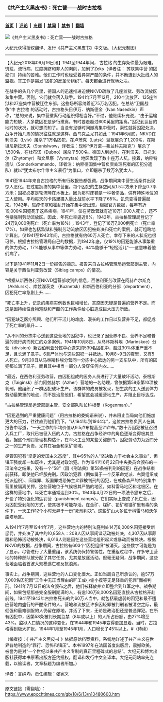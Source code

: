 ### 《共产主义黑皮书》：死亡营——战时古拉格

---

#### [首页](../../../..?n10480600) &nbsp;|&nbsp; [评论](../../../../../epoch-comment?n10480600) &nbsp;|&nbsp; [专题](../../../../../epoch-special?n10480600) &nbsp;|&nbsp; [禁闻](../../../../../epoch-news?n10480600) &nbsp;|&nbsp; [禁书](../../../../../books?n10480600) &nbsp;|&nbsp; [翻墙](https://github.com/gfw-breaker/nogfw/blob/master/README.md?n10480600)


<div><img alt="《共产主义黑皮书》：死亡营——战时古拉格" class="attachment-djy_600_400 size-djy_600_400 wp-post-image" src="https://i.epochtimes.com/assets/uploads/2017/12/dcbb5ad1ea37934a168afd29d68d142e-600x400.jpg"/>
<div class="caption">
 <p>
  大纪元获得授权翻译、发行《共产主义黑皮书》中文版。（大纪元制图）
 </p>
</div></div><hr/><div class="post_content" id="artbody" itemprop="articleBody">
 <!-- article content begin -->
 <p>
  【大纪元2018年06月16日讯】1941至1944年间，
  <ok href="https://www.epochtimes.com/gb/tag/%E5%8F%A4%E6%8B%89%E6%A0%BC.html">
   古拉格
  </ok>
  的生存条件最为艰难。饥荒、流行病、过度拥挤和非人的剥削，加剧了Zeks（译者注：
  <ok href="https://www.epochtimes.com/gb/tag/%E8%8B%8F%E8%81%94%E9%9B%86%E4%B8%AD%E8%90%A5.html">
   苏联集中营
  </ok>
  的囚犯们）持续的苦难。他们工作时也经受着异常严酷的条件，并不断遭到大批线人的监视。其工作是揭发“囚犯的反革命组织”。每天都会进行就地处决。
 </p>
 <p>
  在战争的头几个月里，德国人的迅速推进迫使NKVD疏散了几座监狱、劳改流放区和集中营。否则，它们就会落入敌手。1941年7月至12月，210个流放区、135座监狱和27座集中营被迁往东部。这些场所容纳着近75万名囚犯。在总结“卫国战争”中
  <ok href="https://www.epochtimes.com/gb/tag/%E5%8F%A4%E6%8B%89%E6%A0%BC.html">
   古拉格
  </ok>
  的活动时，古拉格头目伊万．纳斯德金（Ivan Nasedkin）声称，“总的来说，集中营撤离行动组织得相当好。”不过，他继续补充说，“由于运输能力短缺，大多数囚犯是步行撤离，有时要走超过600英里的距离。”囚犯到达目的地时的状况，就可想而知了。当没有足够时间撤离集中营时，索性就将囚犯处决。战争开始几周的情况往往就是这样。西乌克兰尤其如此：1941年6月底，NKVD在利沃夫（Lviv）屠杀了1万名囚犯，在卢茨克（Lutsk）监狱屠杀了1,200名，在斯坦尼斯拉沃夫（Stanislwow，译者注：现称“伊万诺—弗兰科夫斯克”）屠杀了1,500名，在杜布诺（Dubno）屠杀了500名。德国人到达时，在利沃夫、日托米尔（Zhytomyr）和文尼察（Vynnytsa）地区发现了数十座万人坑。接着，纳粹特遣队（Sonderkommando，译者注：纳粹德国集中营负责处理死者的囚犯分遣队）就以“犹太布尔什维主义暴行”为借口，立即屠杀了数万名犹太人。
 </p>
 <p>
  1941至1944年来自古拉格的所有行政报告都强调，战争期间集中营生活条件出现惊人恶化。在过度拥挤的集中营里，每个囚犯的生存空间从1.5平方米下降至0.7平方米；囚犯必定是轮流睡在木板上，因为那时床铺是一种奢侈品，供有特殊地位的工人使用。平均每天的卡路里摄入量比战前水平下降了65%。饥荒变得普遍起来。1942年，斑疹伤寒和霍乱开始在集中营出现。根据官方数据，每年有近19,000名囚犯死于这些疾病。1941年，仅在劳改营就有近10万1,000人死亡，还不包括强制劳动流放区。因此，年死亡率逼近8%。1942年，古拉格管理局登记了24万9,000例死亡（死亡率为18%）；1943年，登记了16万7,000例死亡（死亡率17%）。如果也包括监狱和强制劳动流放区囚犯被处决和死亡的案例，就可粗略地计算出，仅1941至1943年间，古拉格就有约60万人死亡。幸存下来的人状况也很可怜。根据古拉格管理局自己的数据，到1942年底，仅19%的囚犯能够从事繁重的体力劳动，17%能够从事中等体力劳动，64%能够干“轻松活儿”──这意味着他们病了。
 </p>
 <p>
  以下是1941年11月2日一份报告的摘录。报告来自古拉格管理局运营部副主管，内容是关于西伯利亚劳改营（Siblag camps）的情况。
 </p>
 <p>
  “根据从新西伯利亚NKVD运营部收到的信息，西伯利亚劳改营在阿赫卢尔斯克（Akhlursk）、库兹涅茨克 （Kuznetsk）和新西伯利亚的分部（department），囚犯死亡率急剧上升……
 </p>
 <p>
  “死亡率上升，记录的疾病实例数也巨幅增长，其原因无疑是普遍的营养不足。而这是因持续性食物短缺和严酷的工作条件给心脏造成巨大压力所致。
 </p>
 <p>
  “囚犯缺乏医疗照顾、他们所干活儿的难度、漫长的工作日以及营养不足，都促成了死亡率的飙升……
 </p>
 <p>
  “从不同的分拣中心送到这些营地的囚犯中，也记录了因营养不良、营养不足和普遍的流行病而死亡的众多案例。1941年10月8日，从马林斯科埃（Marinskoe）分营（division）新西伯利亚分拣中心送来的539名囚犯中，超过30%体重严重不足，且长满了虱子。6具尸体也与这些囚犯一并抵达。10月8~9日的夜里，又有5人死亡。9月20日从马林斯科埃分营同一分拣中心抵达的另一支车队中，所有的囚犯都长满了虱子，而且其中相当一部分人没穿任何内衣……
 </p>
 <p>
  “最近，在西伯利亚劳改营，由囚犯组成的医务人员进行了大量破坏活动。泰根斯克（Taiginsk）部门阿兹赫尔（Azher）营地的一名助理，曾依据第58条第10项被判刑。他组织了一群囚犯破坏生产。该群体的成员被发现，把生病的工人送到体力劳动最繁重的地点，而不是治愈他们，希望这会减缓营地生产，并阻止目标达成。
 </p>
 <p>
  “古拉格管理局运营部副主管、安全部队队长科根曼（Kogenman）。”
 </p>
 <p>
  “囚犯遇到的严重健康问题”（用古拉格的委婉语来说），并未阻止当局向他们施加更大的压力，往往直到他们倒下。“从1941年到1944年”，这位古拉格负责人在其报告中写道，“一天工作的平均价值从9.5卢布提高至21卢布。”数十万囚犯被征召进入兵工厂，取代已被征入伍的人力。古拉格在战争经济中的角色逐渐变得极其显着。据这个刑罚管理机构估计，在军火工业的某些关键部门，囚犯劳动力为近四分之一的生产负责，尤其在冶金和采矿领域。
 </p>
 <p>
  尽管囚犯有“坚定的爱国主义态度”，其中95%的人“坚决致力于社会主义事业”，但镇压强度却一如既往，尤其是对政治犯。作为1941年6月22日中央委员会颁布的一项法令之结果，没有一个“58”（因《刑法典》第58条被判刑的囚犯）在战争结束前获释，即使他已经服完刑。因政治犯罪（例如属于一个反革命党派、右翼组织或托派组织）、间谍罪、叛国罪或恐怖主义罪被判刑的囚犯，在戒备森严的特别集中营里被隔离关押。这些营地位于气候极其严酷的地区，如科雷马地区和北极区。在这样的营地中，年死亡率通常达到30%。1943年4月22日的一项法令颁布之后，开设了特别强化的惩罚营（punishment camps）。它们实际上变成了死亡营，因为囚犯受剥削的方式，使其极不可能存活。在金矿、煤矿、铅矿和镭矿里有毒的条件下，一天工作12个小时无异于一份“死刑判决”。这些矿山大多位于科雷马和沃尔库塔地区。
 </p>
 <p>
  从1941年7月至1944年7月，这些营地内的特别法庭判处14万8,000名囚犯接受新惩罚，并处决了其中的10,858人：208人因从事间谍活动被处决，4,307因从事颠覆和恐怖活动被处决，6,016人则是因在这些营地组织起义或暴动而被处决。根据NKVD的数据，战争期间，古拉格有603个“囚犯组织”被消灭。这些数字可能是为了显示，尽管进行了大量重组，该系统仍保持警惕性。在重组过程中，许多守卫营地的特种部队被分配了其它任务，尤其是放逐活动。但毫无疑问，战争期间，这些营地面临着首波大规模逃亡和反抗浪潮。
 </p>
 <p>
  事实上，战争期间，这些营地的人口变化很大。正如当局自己所承认的，逾57万7,000名囚犯因“工作中无正当理由的旷工或小偷小摸等无足轻重的犯罪”而被判刑。1941年7月12日的法令颁布之后，他们被释放并立即整合到红军之中。战争期间，如果包括那些完全服刑期满的人，有逾106万8,000名囚犯直接从古拉格开赴前线。1941至1943年古拉格死去的约60万人当中，就包括最虚弱的囚犯和最不适应营地内盛行的严酷条件的人。营地和流放区许多因轻罪被判刑者被清空之际，最倔强和最难驯服的人仍留在原地，并活了下来，无论是政治犯还是普通罪犯。在所有囚犯中，因第58条被判长期监禁（8年或以上）的人所占份额，由27%增至43%。监狱人口情况的这种变化，在1944年和1945年变得更加显着。当时，古拉格得到极大扩张，1944年1月至1945年1月，人口增长了45%以上。#（待续）
 </p>
 <p>
  （编者按：《
  <ok href="https://www.epochtimes.com/gb/tag/%E5%85%B1%E4%BA%A7%E4%B8%BB%E4%B9%89%E9%BB%91%E7%9A%AE%E4%B9%A6.html">
   共产主义黑皮书
  </ok>
  》依据原始档案资料，系统地详述了共产主义在世界各地制造的“罪行、恐怖和镇压”。本书1997年在法国首度出版后，震撼欧美，被誉为是对“一个世纪以来共产主义专制的真正里程碑式的总结”。大纪元和博大出版社获得本书原著出版方签约授权，翻译和发行中文全译本。大纪元网站率先连载，以飨读者。文章标题为编者所加。）
 </p>
 <p>
  译者：言纯均，责任编辑：张宪义
 </p>
 <!-- article content end -->
 <div id="below_article_ad">
 </div>
</div>


---

原文链接（需翻墙）：https://www.epochtimes.com/gb/18/6/13/n10480600.htm
